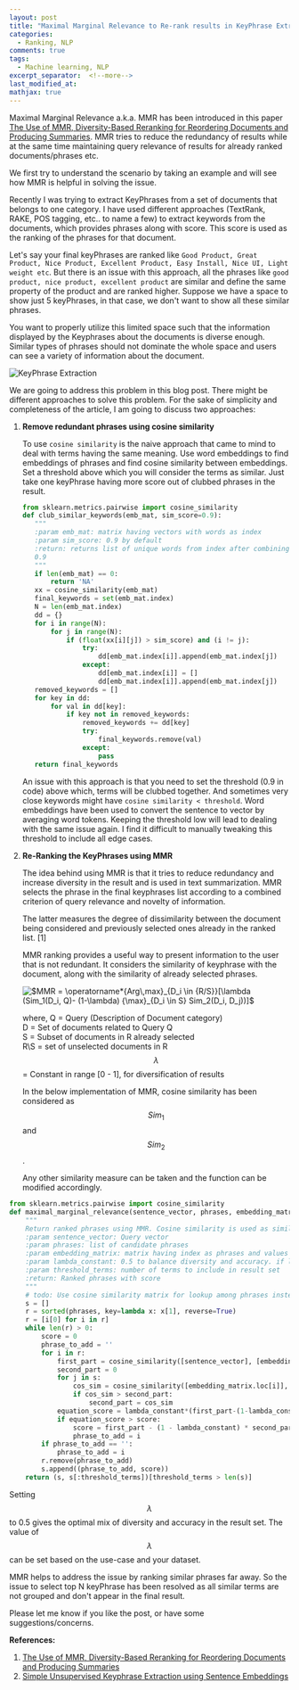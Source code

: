 ```yaml
---
layout: post
title: "Maximal Marginal Relevance to Re-rank results in KeyPhrase Extraction"
categories:
  - Ranking, NLP
comments: true
tags:
  - Machine learning, NLP
excerpt_separator:  <!--more-->
last_modified_at: 
mathjax: true
---
```

<script type="text/javascript" async
  src="https://cdn.mathjax.org/mathjax/latest/MathJax.js?config=TeX-MML-AM_CHTML">
</script>
Maximal Marginal Relevance a.k.a. MMR has been introduced in this paper [The Use of MMR, Diversity-Based Reranking for Reordering Documents and Producing Summaries](https://www.cs.cmu.edu/~jgc/publication/The_Use_MMR_Diversity_Based_LTMIR_1998.pdf). MMR tries to reduce the redundancy of results while at the same time maintaining query relevance of results for already ranked documents/phrases etc.<!--more-->

We first try to understand the scenario by taking an example and will see how MMR is helpful in solving the issue.

Recently I was trying to extract  KeyPhrases from a set of documents that belongs to one category. I have used 
different approaches (TextRank, RAKE, POS tagging, etc.. to name a few) to extract keywords from the documents, which
 provides phrases along with score. This score is used as the ranking of the phrases for that document.

Let's say your final keyPhrases are ranked like `Good Product, Great Product, Nice Product, Excellent Product, Easy Install, Nice UI, Light weight etc`. But there is an issue with this approach, all the phrases like `good product, nice product, excellent product` are similar and define the same property of the product and are ranked higher. Suppose we have a space to show just 5 keyPhrases, in that case, we don't want to show all these similar phrases.

You want to properly utilize this limited space such that the information displayed by the Keyphrases about the documents is diverse enough. Similar types of phrases should not dominate the whole space and users can see a variety of information about the document.

![KeyPhrase Extraction]({{site.url}}/assets/image/Keyphrase.png)


We are going to address this problem in this blog post. There might be different approaches to solve this problem. For the sake of simplicity and completeness of the article, I am going to discuss two approaches:
1. **Remove redundant phrases using cosine similarity**

   To use `cosine similarity` is the naive approach that came to mind to deal with terms having the same meaning. Use word embeddings to find embeddings of phrases and find cosine similarity between embeddings. Set a threshold above which you will consider the terms as similar. Just take one keyPhrase having more score out of clubbed phrases in the result.

    ```python
    from sklearn.metrics.pairwise import cosine_similarity
    def club_similar_keywords(emb_mat, sim_score=0.9):
       """
       :param emb_mat: matrix having vectors with words as index
       :param sim_score: 0.9 by default
       :return: returns list of unique words from index after combining words which has similarity score of more than
       0.9
       """
       if len(emb_mat) == 0:
           return 'NA'
       xx = cosine_similarity(emb_mat)
       final_keywords = set(emb_mat.index)
       N = len(emb_mat.index)
       dd = {}
       for i in range(N):
           for j in range(N):
               if (float(xx[i][j]) > sim_score) and (i != j):
                   try:
                       dd[emb_mat.index[i]].append(emb_mat.index[j])
                   except:
                       dd[emb_mat.index[i]] = []
                       dd[emb_mat.index[i]].append(emb_mat.index[j])
       removed_keywords = []
       for key in dd:
           for val in dd[key]:
               if key not in removed_keywords:
                   removed_keywords += dd[key]
                   try:
                       final_keywords.remove(val)
                   except:
                       pass
       return final_keywords
    ```

   An issue with this approach is that you need to set the threshold (0.9 in code) above which, terms will be clubbed together. And sometimes very close keywords might have `cosine similarity < threshold`. Word embeddings have been used to convert the sentence to vector by averaging word tokens. Keeping the threshold low will lead to dealing with the same issue again. I find it difficult to manually tweaking this threshold to include all edge cases.

2. **Re-Ranking the KeyPhrases using MMR**

    The idea behind using MMR is that it tries to reduce redundancy and increase diversity in the result and is used in text summarization. MMR selects the phrase in the final keyphrases list according to a combined criterion of query relevance and novelty of information.
    
    The latter measures the degree of dissimilarity between the document being considered and previously selected ones already in the ranked list. [1]
    
    MMR ranking provides a useful way to present information to the user that is not redundant. It considers the similarity of keyphrase with the document, along with the similarity of already selected phrases.
    
   <img src="https://latex.codecogs.com/png.latex?\inline&space;$MMR&space;=&space;\operatorname*{Arg\,max}_{D_i&space;\in&space;{R/S}}[\lambda&space;(Sim_1(D_i,&space;Q)-&space;(1-\lambda)&space;{\max}_{D_i&space;\in&space;S}&space;Sim_2(D_i,&space;D_j))]$" title="$MMR = \operatorname*{Arg\,max}_{D_i \in {R/S}}[\lambda (Sim_1(D_i, Q)- (1-\lambda) {\max}_{D_i \in S} Sim_2(D_i, D_j))]$" />
   
   where, 
        Q = Query (Description of Document category)<br>
   		D = Set of documents related to Query Q <br>
   		S = Subset of documents in R already selected <br>
   		R\S = set of unselected documents in R <br>
   		$$\lambda$$ = Constant in range [0 - 1], for diversification of results

   In the below implementation of MMR, cosine similarity has been considered as $$Sim_1$$ and $$Sim_2$$.

   Any other similarity measure can be taken and the function can be modified accordingly.

```python
from sklearn.metrics.pairwise import cosine_similarity
def maximal_marginal_relevance(sentence_vector, phrases, embedding_matrix, lambda_constant=0.5, threshold_terms=10):
    """
    Return ranked phrases using MMR. Cosine similarity is used as similarity measure.
    :param sentence_vector: Query vector
    :param phrases: list of candidate phrases
    :param embedding_matrix: matrix having index as phrases and values as vector
    :param lambda_constant: 0.5 to balance diversity and accuracy. if lambda_constant is high ,      then higher accuracy. If lambda_constant is low then high diversity.
    :param threshold_terms: number of terms to include in result set
    :return: Ranked phrases with score
    """
    # todo: Use cosine similarity matrix for lookup among phrases instead of making call everytime.
    s = []
    r = sorted(phrases, key=lambda x: x[1], reverse=True)
    r = [i[0] for i in r]
    while len(r) > 0:
        score = 0
        phrase_to_add = ''
        for i in r:
            first_part = cosine_similarity([sentence_vector], [embedding_matrix.loc[i]])[0][0]
            second_part = 0
            for j in s:
                cos_sim = cosine_similarity([embedding_matrix.loc[i]], [embedding_matrix.loc[j[0]]])[0][0]
                if cos_sim > second_part:
                    second_part = cos_sim
            equation_score = lambda_constant*(first_part-(1-lambda_constant) * second_part)
            if equation_score > score:
                score = first_part - (1 - lambda_constant) * second_part
                phrase_to_add = i
        if phrase_to_add == '':
            phrase_to_add = i
        r.remove(phrase_to_add)
        s.append((phrase_to_add, score))
    return (s, s[:threshold_terms])[threshold_terms > len(s)]
```

Setting $$\lambda$$ to 0.5 gives the optimal mix of diversity and accuracy in the result set. The value of $$\lambda$$ can be set based on the use-case and your dataset.

MMR helps to address the issue by ranking similar phrases far away. So the issue to select top N keyPhrase has been resolved as all similar terms are not grouped and don't appear in the final result.

Please let me know if you like the post, or have some suggestions/concerns.

**References:**

1. [The Use of MMR, Diversity-Based Reranking for Reordering Documents and Producing Summaries](https://www.cs.cmu.edu/~jgc/publication/The_Use_MMR_Diversity_Based_LTMIR_1998.pdf)
2. [Simple Unsupervised Keyphrase Extraction using Sentence Embeddings](https://arxiv.org/pdf/1801.04470.pdf)
